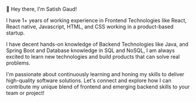 👋 Hey there, I'm Satish Gaud! 

I have 1+ years of working experience in Frontend Technologies like React, React native, Javascript, HTML, and CSS working in a product-based startup. 

I have decent hands-on knowledge of Backend Technologies like Java, and Spring Boot and Database knowledge in SQL and NoSQL, 
I am always excited to learn new technologies and build products that can solve real problems.

I'm passionate about continuously learning and honing my skills to deliver high-quality software solutions. 
Let's connect and explore how I can contribute my unique blend of frontend and emerging backend skills to your team or project!
